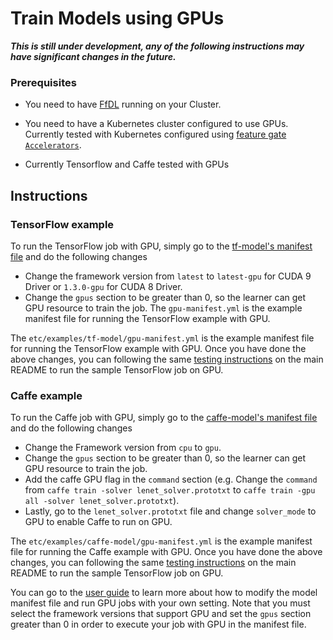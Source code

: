 # Train Models using GPUs

***This is still under development, any of the following instructions may have significant changes in the future.***

### Prerequisites

* You need to have [FfDL](../README.md#5-detailed-installation-instructions) running on your Cluster.

* You need to have a Kubernetes cluster configured to use GPUs. Currently tested with Kubernetes configured using [feature gate `Accelerators`](https://kubernetes.io/docs/tasks/manage-gpus/scheduling-gpus/).

* Currently Tensorflow and Caffe tested with GPUs

## Instructions

### TensorFlow example

To run the TensorFlow job with GPU, simply go to the [tf-model's manifest file](../etc/examples/tf-model/manifest.yml) and do the following changes
* Change the framework version from `latest` to `latest-gpu` for CUDA 9 Driver or `1.3.0-gpu` for CUDA 8 Driver.
* Change the `gpus` section to be greater than 0, so the learner can get GPU resource to train the job. The `gpu-manifest.yml` is the example manifest file for running the TensorFlow example with GPU.

The `etc/examples/tf-model/gpu-manifest.yml` is the example manifest file for running the TensorFlow example with GPU. Once you have done the above changes, you can following the same [testing instructions](../README.md#6-detailed-testing-instructions) on the main README to run the sample TensorFlow job on GPU.

### Caffe example

To run the Caffe job with GPU, simply go to the [caffe-model's manifest file](../etc/examples/caffe-model/manifest.yml) and do the following changes
* Change the Framework version from `cpu` to `gpu`.
* Change the `gpus` section to be greater than 0, so the learner can get GPU resource to train the job.
* Add the caffe GPU flag in the `command` section (e.g. Change the `command` from `caffe train -solver lenet_solver.prototxt` to `caffe train -gpu all -solver lenet_solver.prototxt`).
* Lastly, go to the `lenet_solver.prototxt` file and change `solver_mode` to GPU to enable Caffe to run on GPU.

The `etc/examples/caffe-model/gpu-manifest.yml` is the example manifest file for running the Caffe example with GPU. Once you have done the above changes, you can following the same [testing instructions](../README.md#6-detailed-testing-instructions) on the main README to run the sample TensorFlow job on GPU.

You can go to the [user guide](user-guide.md) to learn more about how to modify the model manifest file and run GPU jobs with your own setting. Note that you must select the framework versions that support GPU and set the `gpus` section greater than 0 in order to execute your job with GPU in the manifest file.
